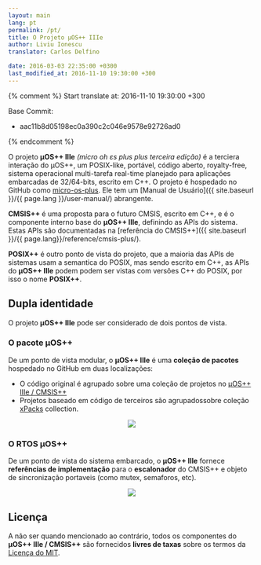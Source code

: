 ```yaml
---
layout: main
lang: pt
permalink: /pt/
title: O Projeto µOS++ IIIe
author: Liviu Ionescu
translator: Carlos Delfino 

date: 2016-03-03 22:35:00 +0300
last_modified_at: 2016-11-10 19:30:00 +300
---
```

{% comment %}
Start translate at: 2016-11-10 19:30:00 +300

Base Commit: 
 - aac11b8d05198ec0a390c2c046e9578e92726ad0

{% endcomment %}

O  projeto **µOS++ IIIe** _(micro oh ɛs plus plus terceira edição)_ é a terciera
interação do µOS++, um POSIX-like, portável, código aberto, royalty-free, sistema
operacional multi-tarefa real-time planejado para aplicações embarcadas de 
32/64-bits, escrito em C++. O projeto é hospedado no GitHub como 
[micro-os-plus](https://github.com/micro-os-plus). Ele tem um 
[Manual de Usuário]({{ site.baseurl }}/{{ page.lang }}/user-manual/) abrangente.

**CMSIS++** é uma proposta para o futuro CMSIS, escrito em C++, e é o 
componente interno base do **µOS++ IIIe**, definindo as APIs do sistema. Estas
APIs são documentadas na [referência do CMSIS++]({{ site.baseurl }}/{{ page.lang}}/reference/cmsis-plus/).

**POSIX++** é outro ponto de vista do projeto, que a maioria das APIs de sistemas
usam a semantica do POSIX, mas sendo escrito em C++, as APIs do **µOS++ IIIe** 
podem podem ser vistas com versões C++ do POSIX, por isso o nome **POSIX++**.

## Dupla identidade

O projeto **µOS++ IIIe** pode ser considerado de dois pontos de vista.

### O pacote µOS++

De um ponto de vista modular, o **µOS++ IIIe** é uma **coleção de pacotes**
hospedado no GitHub em duas localizações:

 * O código original é agrupado sobre uma coleção de projetos no 
 [µOS++ IIIe / CMSIS++](https://github.com/micro-os-plus)
 * Projetos baseado em código de terceiros são agrupadossobre
   coleção [xPacks](https://github.com/xpacks) collection.

<div style="text-align:center">
<img src="{{ site.baseurl }}/assets/images/2016/micro-os-plus-collection.png" />
</div>

### O RTOS µOS++ 

De um ponto de vista do sistema embarcado, o **µOS++ IIIe** fornece 
**referências de implementação** para o **escalonador** do CMSIS++ e
objeto de sincronização portaveis (como mutex, semaforos, etc).

<div style="text-align:center">
<img src="{{ site.baseurl }}/assets/images/2016/micro-os-plus-rtos.png" />
</div>

## Licença

A não ser quando mencionado ao contrário, todos os componentes do 
**µOS++ IIIe / CMSIS++** são fornecidos **livres de taxas** sobre os termos da 
[Licença do MIT](https://opensource.org/licenses/MIT).
